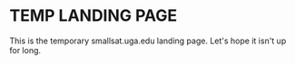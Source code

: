 # TEMP LANDING PAGE

This is the temporary smallsat.uga.edu landing page. Let's hope it isn't up for long.